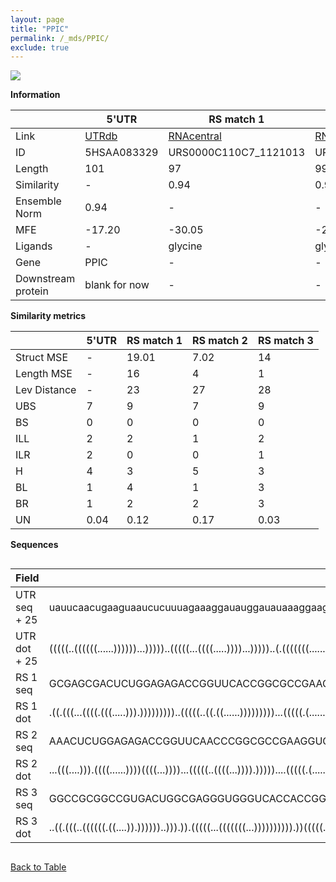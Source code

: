 ```yaml
---
layout: page
title: "PPIC"
permalink: /_mds/PPIC/
exclude: true
---
```




![](../../alns_9.28.22/aln_5HSAA083329_0.959.png?raw=true)


**Information**

| | 5'UTR       | RS match 1   | RS match 2  | RS match 3 |
| ---- | ----------- | ----------- | ----------- | ----------- |
| Link | <a href="http://utrdb.ba.itb.cnr.it/getutr/5HSAA083329/1" target="_blank" rel="noopener noreferrer">UTRdb</a>   | <a href="https://rnacentral.org/rna/URS0000C110C7/1121013" target="_blank" rel="noopener noreferrer">RNAcentral</a>     |<a href="https://rnacentral.org/rna/URS0000B6911A/165438" target="_blank" rel="noopener noreferrer">RNAcentral</a>  | <a href="https://rnacentral.org/rna/URS000232819A/446471" target="_blank" rel="noopener noreferrer">RNAcentral</a>   |
| ID | 5HSAA083329     | URS0000C110C7_1121013     | URS0000B6911A_165438     | URS000232819A_446471     |
| Length | 101     |  97    | 99   |  102    |
| Similarity | - | 0.94 | 0.96 | 0.96 |
| Ensemble Norm | 0.94 | - | - | - |
| MFE | -17.20 | -30.05 | -28.41 | -53.98 |
| Ligands | - | glycine | glycine | zmp-ztp |
| Gene | PPIC | - | - | - |
| Downstream protein | blank for now    |    -    | -  | - |


**Similarity metrics**

| | 5'UTR       | RS match 1   | RS match 2  | RS match 3 |
| ---- | ----------- | ----------- | ----------- | ----------- |
| Struct MSE | - | 19.01 | 7.02 | 14 |
| Length MSE | - | 16 | 4 | 1 |
| Lev Distance | - | 23 | 27 | 28 |
| UBS| 7 | 9 | 7 | 9 |
| BS | 0 | 0 | 0 | 0 |
| ILL | 2 | 2 | 1 | 2 |
| ILR | 2 | 0 | 0 | 1 |
| H | 4 | 3 | 5 | 3 |
| BL | 1 | 4 | 1 | 3 |
| BR | 1 | 2 | 2 | 3 |
| UN | 0.04 | 0.12 | 0.17 | 0.03 |

**Sequences**


<div style="overflow-x:auto;">

<table>
<colgroup>
<col width="30%" />
<col width="70%" />
</colgroup>
<thead>
<tr class="header">
<th>Field</th>
<th>Description</th>
</tr>
</thead>
<tbody>
<tr>
<td markdown="span">UTR seq + 25 </td>
<td markdown="span"> uauucaacugaaguaaucucuuuagaaaggauauggauauaaaggaagcaaguuucaucgugucaucaaggauuucATGGGCCCGGGTCCTCGGCTGCTGC </td>
</tr>
<tr>
<td markdown="span">UTR dot + 25  </td>
<td markdown="span"> (((((..((((((......))))))...)))))..(((((...((((.....))))...)))))..(.(((((((.........))))))).)((....))
</td>
</tr>


<tr>
<td markdown="span">RS 1 seq </td>
<td markdown="span"> GCGAGCGACUCUGGAGAGACCGGUUCACCGGCGCCGAAGGGGCAAGGACGGCAGGACGCCGCCCCAAACUCUCAGGCAAAAGGACAGAGGGGCAUUC
</td>
</tr>


<tr>
<td markdown="span">RS 1 dot </td>
<td markdown="span"> .((.(((...((((.(((.....))).)))))))))..(((((..((.((......)))))))))...(((((.(.........).)))))......
</td>
</tr>


<tr>
<td markdown="span">RS 2 seq </td>
<td markdown="span"> AAACUCUGGAGAGACCGGUUCAACCCGGCGCCGAAGGUGCACGAAGCAUGCGGUCCCCGCCGCUUCCAAACUCUCAGGCAAAAGGACAGAGGGGCACGA
</td>
</tr>


<tr>
<td markdown="span">RS 2 dot </td>
<td markdown="span"> ...(((....))).((((......))))((((...))))...(((((..((((...)))).)))))....(((((.(.........).)))))......
</td>
</tr>


<tr>
<td markdown="span">RS 3 seq </td>
<td markdown="span"> GGCCGCGGCCGUGACUGGCGAGGGUGGGUCACCACCGGGGAGCGGCCCCGACGCCUCACAGGUGUCGCCAGCCUUCGUGCGCCGCCCGCCUGGGCGCCGGGG
</td>
</tr>


<tr>
<td markdown="span">RS 3 dot </td>
<td markdown="span"> ..((.(((..((((((.((....)).))))))..))).)).(((((...(((((((...)))))))))).))(((((.(((((.........))))))))))
</td>
</tr>

</tbody>
</table>


</div>


[Back to Table](../../display)
